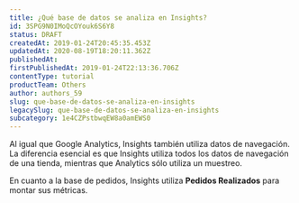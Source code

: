 ```yaml
---
title: ¿Qué base de datos se analiza en Insights?
id: 3SPG9N0IMoQcOYouk6S6Y8
status: DRAFT
createdAt: 2019-01-24T20:45:35.453Z
updatedAt: 2020-08-19T18:20:11.362Z
publishedAt: 
firstPublishedAt: 2019-01-24T22:13:36.706Z
contentType: tutorial
productTeam: Others
author: authors_59
slug: que-base-de-datos-se-analiza-en-insights
legacySlug: que-base-de-datos-se-analiza-en-insights
subcategory: 1e4CZPstbwqEW8a0amEWS0
---
```


Al igual que Google Analytics, Insights también utiliza datos de navegación. La diferencia esencial es que Insights utiliza todos los datos de navegación de una tienda, mientras que Analytics sólo utiliza un muestreo.

En cuanto a la base de pedidos, Insights utiliza __Pedidos Realizados__ para montar sus métricas.
